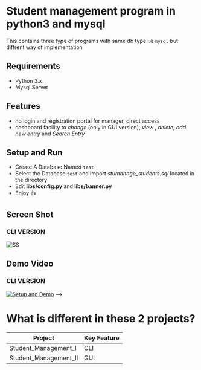 # Student management program in python3 and mysql
This contains three type of programs with same db type i.e `mysql` but diffrent way of implementation
## Requirements
* Python 3.x
* Mysql Server

## Features
+ no login and registration portal for manager, direct access
+ dashboard facility to _change_ (only in GUI version), _view_ , _delete_, _add new entry_ and _Search Entry_

## Setup and Run
+ Create A Database Named `test`
+ Select the Database `test` and import _stumanage_students.sql_ located in the directory
+ Edit **libs/config.py** and **libs/banner.py**
+ Enjoy :+1:

## Screen Shot
### CLI VERSION
![SS](https://raw.githubusercontent.com/tbhaxor/school_college_projects/master/STUDENT_MANAGEMENT_IN_PYTHON/Student_Management_I/SS.PNG)

## Demo Video
### CLI VERSION
[![Setup and Demo](http://img.youtube.com/vi/YLbNVwAbpZU/0.jpg)](http://www.youtube.com/watch?v=u2XldkchBvs)
-->

# What is different in these 2 projects?
| Project | Key Feature|
|----|---|
|Student_Management_I| CLI |
|Student_Management_II| GUI |
